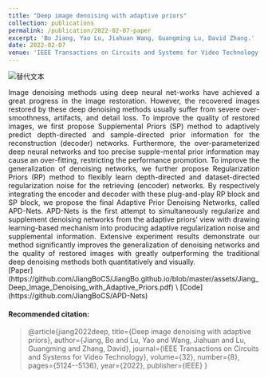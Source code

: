 ```yaml
---
title: "Deep image denoising with adaptive priors"
collection: publications
permalink: /publication/2022-02-07-paper
excerpt: 'Bo Jiang, Yao Lu, Jiahuan Wang, Guangming Lu, David Zhang.'
date: 2022-02-07
venue: 'IEEE Transactions on Circuits and Systems for Video Technology'
---
```

![替代文本](https://github.com/JiangBoCS/JiangBo.github.io/blob/master/images/F0.png,"APD-Nets")

<div style="text-align: justify;">
Image denoising methods using deep neural net-works have achieved a great progress in the image restoration. However, the recovered images restored by these deep denoising methods usually suffer from severe over-smoothness, artifacts, and detail loss. To improve the quality of restored images, we first propose Supplemental Priors (SP) method to adaptively predict depth-directed and sample-directed prior information for the reconstruction (decoder) networks. Furthermore, the over-parameterized deep neural networks and too precise supple-mental prior information may cause an over-fitting, restricting the performance promotion. To improve the generalization of denoising networks, we further propose Regularization Priors (RP) method to flexibly learn depth-directed and dataset-directed regularization noise for the retrieving (encoder) networks. By respectively integrating the encoder and decoder with these plug-and-play RP block and SP block, we propose the final Adaptive Prior Denoising Networks, called APD-Nets. APD-Nets is the first attempt to simultaneously regularize and supplement denoising networks from the adaptive priors’ view with drawing learning-based mechanism into producing adaptive regularization noise and supplemental information. Extensive experiment results demonstrate our method significantly improves the generalization of denoising networks and the quality of restored images with greatly outperforming the traditional deep denoising methods both quantitatively and visually.
</div> [Paper](https://github.com/JiangBoCS/JiangBo.github.io/blob/master/assets/Jiang_Deep_Image_Denoising_with_Adaptive_Priors.pdf) \ [Code](https://github.com/JiangBoCS/APD-Nets)



#### Recommended citation: 
> @article{jiang2022deep,
>   title={Deep image denoising with adaptive priors},
>   author={Jiang, Bo and Lu, Yao and Wang, Jiahuan and Lu, Guangming and Zhang, David},
>   journal={IEEE Transactions on Circuits and Systems for Video Technology},
>   volume={32},
>   number={8},
>   pages={5124--5136},
>   year={2022},
>   publisher={IEEE}
> }
